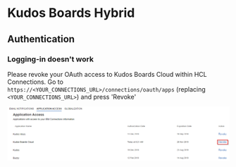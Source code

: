 # Kudos Boards Hybrid

## Authentication

### Logging-in doesn't work

Please revoke your OAuth access to Kudos Boards Cloud within HCL Connections.
Go to `https://<YOUR_CONNECTIONS_URL>/connections/oauth/apps` (replacing `<YOUR_CONNECTIONS_URL>`) and press 'Revoke'

![Application Access](/assets/connections/application-access.png)
